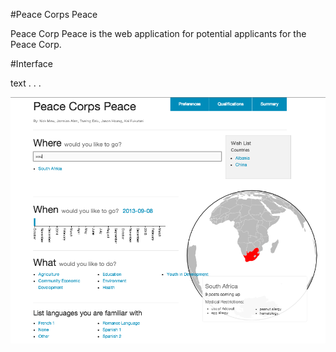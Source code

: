 


#Peace Corps Peace

Peace Corp Peace is the web application for potential applicants for the Peace Corp.



#Interface

text . . . 

![peace corp peace website](/img/screen_shot_website.png)



